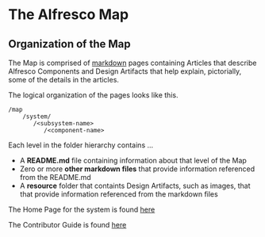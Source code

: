 # The Alfresco Map 

## Organization of the Map 

The Map is comprised of [markdown](https://github.com/gitlabhq/gitlabhq/blob/master/doc/user/markdown.md) pages containing Articles that describe Alfresco Components and Design Artifacts that help explain, pictorially, some of the details in the articles.  

The logical organization of the pages looks like this.
```
/map
    /system/
       /<subsystem-name>
          /<component-name>
```
Each level in the folder hierarchy contains ...
* A **README.md** file containing information about that level of the Map
* Zero or more **other markdown files** that provide information referenced from the README.md
* A **resource** folder that containts Design Artifacts, such as images, that that provide information referenced from the markdown files

The Home Page for the system is found [here](./system)  

The Contributor Guide is found [here](./contributor-guide.md)

